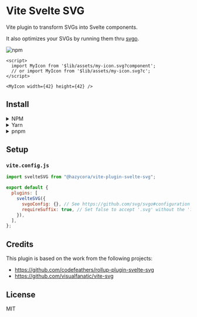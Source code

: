 # Vite Svelte SVG

Vite plugin to transform SVGs into Svelte components.

It also optimizes your SVGs by running them thru [svgo](https://github.com/svg/svgo).

![npm](https://img.shields.io/npm/v/@hazycora/vite-plugin-svelte-svg)

```svelte
<script>
  import MyIcon from '$lib/assets/my-icon.svg?component';
  // or import MyIcon from '$lib/assets/my-icon.svg?c';
</script>

<MyIcon width={42} height={42} />
```

## Install

<details>
<summary>NPM</summary>

```
npm install @hazycora/vite-plugin-svelte-svg --save-dev
```

</details>
<details>
<summary>Yarn</summary>

```
yarn add -D @hazycora/vite-plugin-svelte-svg
```

</details>
<details>
<summary>pnpm</summary>

```
pnpm add -D @hazycora/vite-plugin-svelte-svg
```

</details>

## Setup

### `vite.config.js`

```js
import svelteSVG from "@hazycora/vite-plugin-svelte-svg";

export default {
  plugins: [
    svelteSVG({
      svgoConfig: {}, // See https://github.com/svg/svgo#configuration
      requireSuffix: true, // Set false to accept '.svg' without the '?component'
    }),
  ],
};
```

## Credits

This plugin is based on the work from the following projects:

- https://github.com/codefeathers/rollup-plugin-svelte-svg
- https://github.com/visualfanatic/vite-svg

## License

MIT
